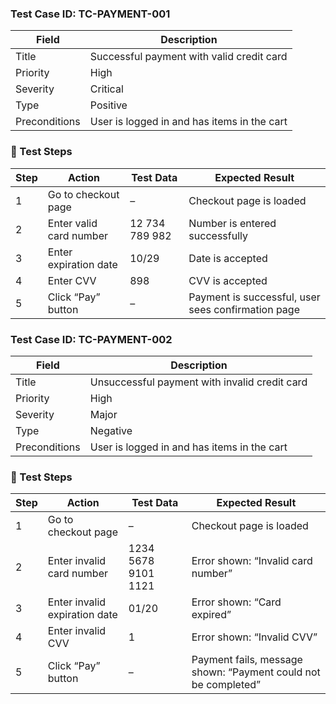 ### Test Case ID: TC-PAYMENT-001
| Field             | Description                                      |
|------------------|--------------------------------------------------|
| Title            | Successful payment with valid credit card        |
| Priority         | High                                             |
| Severity         | Critical                                         |
| Type             | Positive                                         |
| Preconditions    | User is logged in and has items in the cart      |

### 🔹 Test Steps

| Step | Action                            | Test Data                        | Expected Result                                      |
|------|-----------------------------------|----------------------------------|------------------------------------------------------|
| 1    | Go to checkout page               | –                                | Checkout page is loaded                             |
| 2    | Enter valid card number           | 12 734 789 982                   | Number is entered successfully                      |
| 3    | Enter expiration date             | 10/29                            | Date is accepted                                    |
| 4    | Enter CVV                         | 898                              | CVV is accepted                                     |
| 5    | Click “Pay” button                | –                                | Payment is successful, user sees confirmation page  |




### Test Case ID: TC-PAYMENT-002
| Field             | Description                                      |
|------------------|--------------------------------------------------|
| Title            | Unsuccessful payment with invalid credit card    |
| Priority         | High                                             |
| Severity         | Major                                            |
| Type             | Negative                                         |
| Preconditions    | User is logged in and has items in the cart      |

### 🔹 Test Steps

| Step | Action                            | Test Data                        | Expected Result                                            |
|------|-----------------------------------|----------------------------------|------------------------------------------------------------|
| 1    | Go to checkout page               | –                                | Checkout page is loaded                                   |
| 2    | Enter invalid card number         | 1234 5678 9101 1121              | Error shown: “Invalid card number”                        |
| 3    | Enter invalid expiration date     | 01/20                            | Error shown: “Card expired”                               |
| 4    | Enter invalid CVV                 | 1                                | Error shown: “Invalid CVV”                                |
| 5    | Click “Pay” button                | –                                | Payment fails, message shown: “Payment could not be completed” |
